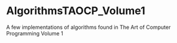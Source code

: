 # AlgorithmsTAOCP_Volume1
A few implementations of algorithms found in The Art of Computer Programming Volume 1

